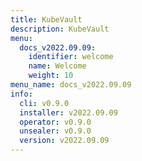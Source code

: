 ```yaml
---
title: KubeVault
description: KubeVault
menu:
  docs_v2022.09.09:
    identifier: welcome
    name: Welcome
    weight: 10
menu_name: docs_v2022.09.09
info:
  cli: v0.9.0
  installer: v2022.09.09
  operator: v0.9.0
  unsealer: v0.9.0
  version: v2022.09.09
---
```



